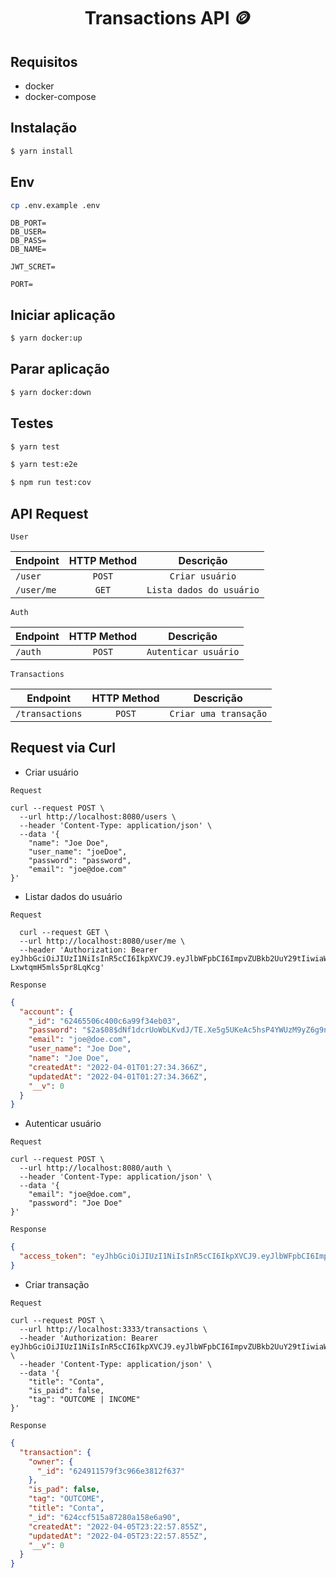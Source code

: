 <h1 align="center">
  Transactions API 🪙
</h1>

## Requisitos

- docker
- docker-compose

## Instalação

```bash
$ yarn install
```

## Env

```bash
cp .env.example .env
```

```
DB_PORT=
DB_USER=
DB_PASS=
DB_NAME=

JWT_SCRET=

PORT=
```

## Iniciar aplicação

```bash
$ yarn docker:up
```

## Parar aplicação

```bash
$ yarn docker:down
```

## Testes

```bash
$ yarn test

$ yarn test:e2e

$ npm run test:cov
```

## API Request

`User`

| Endpoint   | HTTP Method |        Descrição         |
| ---------- | :---------: | :----------------------: |
| `/user`    |   `POST`    |     `Criar usuário`      |
| `/user/me` |    `GET`    | `Lista dados do usuário` |

`Auth`

| Endpoint | HTTP Method |      Descrição       |
| -------- | :---------: | :------------------: |
| `/auth`  |   `POST`    | `Autenticar usuário` |

`Transactions`

| Endpoint        | HTTP Method |       Descrição       |
| --------------- | :---------: | :-------------------: |
| `/transactions` |   `POST`    | `Criar uma transação` |

## Request via Curl

- Criar usuário

`Request`

```curl
curl --request POST \
  --url http://localhost:8080/users \
  --header 'Content-Type: application/json' \
  --data '{
	"name": "Joe Doe",
	"user_name": "joeDoe",
	"password": "password",
	"email": "joe@doe.com"
}'
```

- Listar dados do usuário

`Request`

```curl
  curl --request GET \
  --url http://localhost:8080/user/me \
  --header 'Authorization: Bearer eyJhbGciOiJIUzI1NiIsInR5cCI6IkpXVCJ9.eyJlbWFpbCI6ImpvZUBkb2UuY29tIiwiaWF0IjoxNjQ4OTI3Mzg3LCJleHAiOjE2NDg5Mjc0NDd9.ufw1OECaKmVzSee8n3JYVw-LxwtqmH5mls5pr8LqKcg'
```

`Response`

```json
{
  "account": {
    "_id": "62465506c400c6a99f34eb03",
    "password": "$2a$08$dNf1dcrUoWbLKvdJ/TE.Xe5g5UKeAc5hsP4YWUzM9yZ6g9nG2eVpG",
    "email": "joe@doe.com",
    "user_name": "Joe Doe",
    "name": "Joe Doe",
    "createdAt": "2022-04-01T01:27:34.366Z",
    "updatedAt": "2022-04-01T01:27:34.366Z",
    "__v": 0
  }
}
```

- Autenticar usuário

`Request`

```curl
curl --request POST \
  --url http://localhost:8080/auth \
  --header 'Content-Type: application/json' \
  --data '{
	"email": "joe@doe.com",
	"password": "Joe Doe"
}'
```

`Response`

```json
{
  "access_token": "eyJhbGciOiJIUzI1NiIsInR5cCI6IkpXVCJ9.eyJlbWFpbCI6ImpvZUBkb2UuY29tIiwiaWF0IjoxNjQ4Nzc2ODM1LCJleHAiOjE2NDg3NzY4OTV9.Jv0uo_d7cMdOwe7YLUEr6RCcblz2SMPQr5zdgBHwUoE"
}
```

- Criar transação

`Request`

```curl
curl --request POST \
  --url http://localhost:3333/transactions \
  --header 'Authorization: Bearer eyJhbGciOiJIUzI1NiIsInR5cCI6IkpXVCJ9.eyJlbWFpbCI6ImpvZUBkb2UuY29tIiwiaWF0IjoxNjQ5MjAwNjMzLCJleHAiOjE2NDkyODcwMzN9.gkaNLax1ZOohdCQ_Jpz8MbYW6eCCJvlZi5_FevwIS7g' \
  --header 'Content-Type: application/json' \
  --data '{
	"title": "Conta",
	"is_paid": false,
	"tag": "OUTCOME | INCOME"
}'
```

`Response`

```json
{
  "transaction": {
    "owner": {
      "_id": "624911579f3c966e3812f637"
    },
    "is_pad": false,
    "tag": "OUTCOME",
    "title": "Conta",
    "_id": "624ccf515a87280a158e6a90",
    "createdAt": "2022-04-05T23:22:57.855Z",
    "updatedAt": "2022-04-05T23:22:57.855Z",
    "__v": 0
  }
}
```
